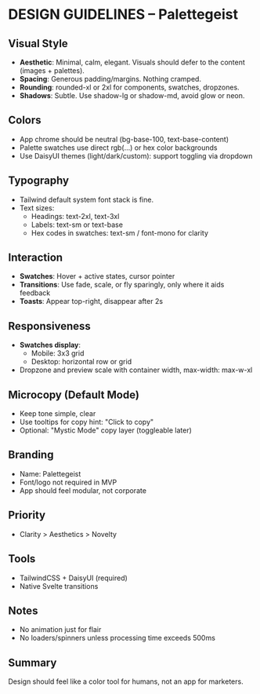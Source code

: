 # DESIGN GUIDELINES – Palettegeist

## Visual Style
- **Aesthetic**: Minimal, calm, elegant. Visuals should defer to the content (images + palettes).
- **Spacing**: Generous padding/margins. Nothing cramped.
- **Rounding**: rounded-xl or 2xl for components, swatches, dropzones.
- **Shadows**: Subtle. Use shadow-lg or shadow-md, avoid glow or neon.

## Colors
- App chrome should be neutral (bg-base-100, text-base-content)
- Palette swatches use direct rgb(...) or hex color backgrounds
- Use DaisyUI themes (light/dark/custom): support toggling via dropdown

## Typography
- Tailwind default system font stack is fine.
- Text sizes:
  - Headings: text-2xl, text-3xl
  - Labels: text-sm or text-base
  - Hex codes in swatches: text-sm / font-mono for clarity

## Interaction
- **Swatches**: Hover + active states, cursor pointer
- **Transitions**: Use fade, scale, or fly sparingly, only where it aids feedback
- **Toasts**: Appear top-right, disappear after 2s

## Responsiveness
- **Swatches display**:
  - Mobile: 3x3 grid
  - Desktop: horizontal row or grid
- Dropzone and preview scale with container width, max-width: max-w-xl

## Microcopy (Default Mode)
- Keep tone simple, clear
- Use tooltips for copy hint: "Click to copy"
- Optional: "Mystic Mode" copy layer (toggleable later)

## Branding
- Name: Palettegeist
- Font/logo not required in MVP
- App should feel modular, not corporate

## Priority
- Clarity > Aesthetics > Novelty

## Tools
- TailwindCSS + DaisyUI (required)
- Native Svelte transitions

## Notes
- No animation just for flair
- No loaders/spinners unless processing time exceeds 500ms

## Summary
Design should feel like a color tool for humans, not an app for marketers.
